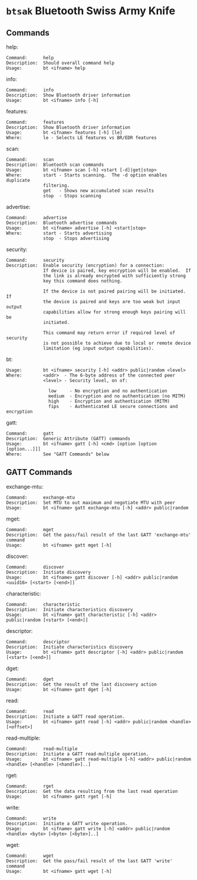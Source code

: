 `btsak` Bluetooth Swiss Army Knife
==================================

Commands
--------

help:

    Command:      help
    Description:  Should overall command help
    Usage:        bt <ifname> help

info:

    Command:      info
    Description:  Show Bluetooth driver information
    Usage:        bt <ifname> info [-h]

features:

    Command:      features
    Description:  Show Bluetooth driver information
    Usage:        bt <ifname> features [-h] [le]
    Where:        le - Selects LE features vs BR/EDR features

scan:

    Command:      scan
    Description:  Bluetooth scan commands
    Usage:        bt <ifname> scan [-h] <start [-d]|get|stop>
    Where:        start - Starts scanning.  The -d option enables duplicate
                  filtering.
                  get   - Shows new accumulated scan results
                  stop  - Stops scanning

advertise:

    Command:      advertise
    Description:  Bluetooth advertise commands
    Usage:        bt <ifname> advertise [-h] <start|stop>
    Where:        start - Starts advertising
                  stop  - Stops advertising

security:

    Command:      security
    Description:  Enable security (encryption) for a connection:
                  If device is paired, key encryption will be enabled.  If
                  the link is already encrypted with sufficiently strong
                  key this command does nothing.

                  If the device is not paired pairing will be initiated. If
                  the device is paired and keys are too weak but input output
                  capabilities allow for strong enough keys pairing will be
                  initiated.

                  This command may return error if required level of security
                  is not possible to achieve due to local or remote device
                  limitation (eg input output capabilities).

bt:

    Usage:        bt <ifname> security [-h] <addr> public|random <level>
    Where:        <addr>  - The 6-byte address of the connected peer
                  <level> - Security level, on of:

                    low     - No encryption and no authentication
                    medium  - Encryption and no authentication (no MITM)
                    high    - Encryption and authentication (MITM)
                    fips    - Authenticated LE secure connections and encryption

gatt:

    Command:      gatt
    Description:  Generic Attribute (GATT) commands
    Usage:        bt <ifname> gatt [-h] <cmd> [option [option [option...]]]
    Where:        See "GATT Commands" below

GATT Commands
-------------

exchange-mtu:

    Command:      exchange-mtu
    Description:  Set MTU to out maximum and negotiate MTU with peer
    Usage:        bt <ifname> gatt exchange-mtu [-h] <addr> public|random

mget:

    Command:      mget
    Description:  Get the pass/fail result of the last GATT 'exchange-mtu' command
    Usage:        bt <ifname> gatt mget [-h]

discover:

    Command:      discover
    Description:  Initiate discovery
    Usage:        bt <ifname> gatt discover [-h] <addr> public|random <uuid16> [<start> [<end>]]

characteristic:

    Command:      characteristic
    Description:  Initiate characteristics discovery
    Usage:        bt <ifname> gatt characteristic [-h] <addr> public|random [<start> [<end>]]

descriptor:

    Command:      descriptor
    Description:  Initiate characteristics discovery
    Usage:        bt <ifname> gatt descriptor [-h] <addr> public|random [<start> [<end>]]

dget:

    Command:      dget
    Description:  Get the result of the last discovery action
    Usage:        bt <ifname> gatt dget [-h]

read:

    Command:      read
    Description:  Initiate a GATT read operation.
    Usage:        bt <ifname> gatt read [-h] <addr> public|random <handle> [<offset>]

read-multiple:

    Command:      read-multiple
    Description:  Initiate a GATT read-multiple operation.
    Usage:        bt <ifname> gatt read-multiple [-h] <addr> public|random <handle> [<handle> [<handle>]..]

rget:

    Command:      rget
    Description:  Get the data resulting from the last read operation
    Usage:        bt <ifname> gatt rget [-h]

write:

    Command:      write
    Description:  Initiate a GATT write operation.
    Usage:        bt <ifname> gatt write [-h] <addr> public|random <handle> <byte> [<byte> [<byte>]..]

wget:

    Command:      wget
    Description:  Get the pass/fail result of the last GATT 'write' command
    Usage:        bt <ifname> gatt wget [-h]
